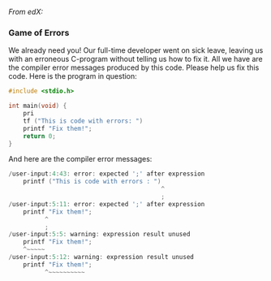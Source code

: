 *From edX:*

### Game of Errors

We already need you! Our full-time developer went on sick leave, leaving us with an erroneous C-program without telling us how to fix it. All we have are the compiler error messages produced by this code.
Please help us fix this code. Here is the program in question:

```c
#include <stdio.h>

int main(void) { 
    pri
    tf ("This is code with errors: ") 
    printf "Fix them!"; 
    return 0; 
}
```

And here are the compiler error messages:

```c
/user-input:4:43: error: expected ';' after expression
    printf ("This is code with errors : ")
                                          ^
                                          ;
/user-input:5:11: error: expected ';' after expression
    printf "Fix them!";
          ^
          ;
/user-input:5:5: warning: expression result unused
    printf "Fix them!";
    ^~~~~~
/user-input:5:12: warning: expression result unused
    printf "Fix them!";
          ^~~~~~~~~~~  
 ```
